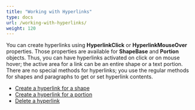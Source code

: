 ```yaml
---
title: "Working with Hyperlinks"
type: docs
url: /working-with-hyperlinks/
weight: 120
---
```


You can create hyperlinks using **HyperlinkClick** or **HyperlinkMouseOver** properties. Those properties are available for **ShapeBase** and **Portion** objects. Thus, you can have hyperlinks activated on click or on mouse hover; the active area for a link can be an entire shape or a text portion.
There are no special methods for hyperlinks; you use the regular methods for shapes and paragraphs to get or set hyperlink contents.

- [Create a hyperlink for a shape](/slides/create-shape-hyperlink/)
- [Create a hyperlink for a portion](/slides/create-portion-hyperlink/)
- [Delete a hyperlink](/slides/delete-hyperlink/)
